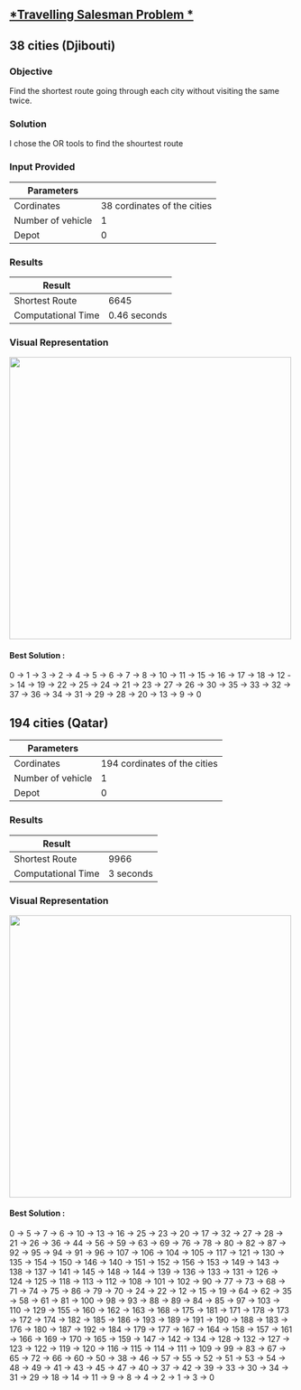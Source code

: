 ## [*Travelling Salesman Problem *](https://en.wikipedia.org/wiki/Travelling_salesman_problem)

## 38 cities (Djibouti)

### Objective 

Find the shortest route going through each city without visiting the same twice.

### Solution 

I chose the OR tools to find the shourtest route  

### Input Provided 

| Parameters  | | 
| --- | --- |
| Cordinates | 38 cordinates of the cities |
| Number of vehicle | 1 |
| Depot| 0 |



### Results
  
| Result   | | 
| --- | --- |
| Shortest Route  | 6645 |
| Computational Time| 0.46 seconds |

### Visual Representation 

<image src = "https://github.com/princys-lab/Metaheuristics/blob/master/TSP/TSP_38.PNG" width = "500">

#### Best Solution  : 
 0 -> 1 -> 3 -> 2 -> 4 -> 5 -> 6 -> 7 -> 8 -> 10 -> 11 -> 15 -> 16 -> 17 -> 18 -> 12 -> 14 -> 19 -> 22 -> 25 -> 24 -> 21 -> 23 -> 27 -> 26 -> 30 -> 35 -> 33 -> 32 -> 37 -> 36 -> 34 -> 31 -> 29 -> 28 -> 20 -> 13 -> 9 -> 0
 
## 194 cities (Qatar)

| Parameters  | | 
| --- | --- |
| Cordinates | 194 cordinates of the cities |
| Number of vehicle | 1 |
| Depot| 0 |

### Results
  
| Result   | | 
| --- | --- |
| Shortest Route  | 9966 |
| Computational Time| 3 seconds |

### Visual Representation 

<image src = "https://github.com/princys-lab/Metaheuristics/blob/master/TSP/TSP_194.PNG" width = "500">


#### Best Solution  :
 0 -> 5 -> 7 -> 6 -> 10 -> 13 -> 16 -> 25 -> 23 -> 20 -> 17 -> 32 -> 27 -> 28 -> 21 -> 26 -> 36 -> 44 -> 56 -> 59 -> 63 -> 69 -> 76 -> 78 -> 80 -> 82 -> 87 -> 92 -> 95 -> 94 -> 91 -> 96 -> 107 -> 106 -> 104 -> 105 -> 117 -> 121 -> 130 -> 135 -> 154 -> 150 -> 146 -> 140 -> 151 -> 152 -> 156 -> 153 -> 149 -> 143 -> 138 -> 137 -> 141 -> 145 -> 148 -> 144 -> 139 -> 136 -> 133 -> 131 -> 126 -> 124 -> 125 -> 118 -> 113 -> 112 -> 108 -> 101 -> 102 -> 90 -> 77 -> 73 -> 68 -> 71 -> 74 -> 75 -> 86 -> 79 -> 70 -> 24 -> 22 -> 12 -> 15 -> 19 -> 64 -> 62 -> 35 -> 58 -> 61 -> 81 -> 100 -> 98 -> 93 -> 88 -> 89 -> 84 -> 85 -> 97 -> 103 -> 110 -> 129 -> 155 -> 160 -> 162 -> 163 -> 168 -> 175 -> 181 -> 171 -> 178 -> 173 -> 172 -> 174 -> 182 -> 185 -> 186 -> 193 -> 189 -> 191 -> 190 -> 188 -> 183 -> 176 -> 180 -> 187 -> 192 -> 184 -> 179 -> 177 -> 167 -> 164 -> 158 -> 157 -> 161 -> 166 -> 169 -> 170 -> 165 -> 159 -> 147 -> 142 -> 134 -> 128 -> 132 -> 127 -> 123 -> 122 -> 119 -> 120 -> 116 -> 115 -> 114 -> 111 -> 109 -> 99 -> 83 -> 67 -> 65 -> 72 -> 66 -> 60 -> 50 -> 38 -> 46 -> 57 -> 55 -> 52 -> 51 -> 53 -> 54 -> 48 -> 49 -> 41 -> 43 -> 45 -> 47 -> 40 -> 37 -> 42 -> 39 -> 33 -> 30 -> 34 -> 31 -> 29 -> 18 -> 14 -> 11 -> 9 -> 8 -> 4 -> 2 -> 1 -> 3 -> 0
